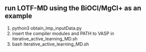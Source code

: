 ## run LOTF-MD using the BiOCl/MgCl+ as an example

1. python3 obtain_lmp_inputData.py
2. insert the compiler modules and PATH to VASP in iterative_active_learning_MD.sh
3. bash iterative_active_learning_MD.sh
